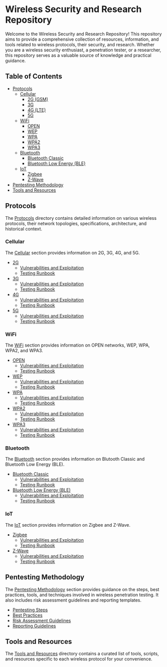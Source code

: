# Wireless Security and Research Repository

Welcome to the Wireless Security and Research Repository! This repository aims to provide a comprehensive collection of resources, information, and tools related to wireless protocols, their security, and research. Whether you are a wireless security enthusiast, a penetration tester, or a researcher, this repository serves as a valuable source of knowledge and practical guidance.

## Table of Contents

- [Protocols](#protocols)
  - [Cellular](#cellular)
    - [2G (GSM)](#cellular)
    - [3G](#cellular)
    - [4G (LTE)](#cellular)
    - [5G](#cellular)
  - [WiFi](#wifi)
    - [OPEN](#wifi)
    - [WEP](#wifi)
    - [WPA](#wifi)
    - [WPA2](#wifi)
    - [WPA3](#wifi)
  - [Bluetooth](#bluetooth)
    - [Bluetooth Classic](#bluetooth)
    - [Bluetooth Low Energy (BLE)](#bluetooth)
  - [IoT](#IoT)
    - [Zigbee](#IoT)
    - [Z-Wave](#IoT)
- [Pentesting Methodology](#pentesting-methodology)
- [Tools and Resources](#tools-and-resources)

## Protocols

The [Protocols](Protocols/) directory contains detailed information on various wireless protocols, their network topologies, specifications, architecture, and historical context.

### Cellular

The [Cellular](Protocols/Cellular/) section provides information on 2G, 3G, 4G, and 5G.

- [2G](Protocols/Cellular/2G/)
  - [Vulnerabilities and Exploitation](Protocols/Cellular/2G/Vulnerabilities_and_Exploitation.md)
  - [Testing Runbook](Protocols/Cellular/2G/Testing_Runbook.md)
- [3G](Protocols/Cellular/3G/)
  - [Vulnerabilities and Exploitation](Protocols/Cellular/3G/Vulnerabilities_and_Exploitation.md)
  - [Testing Runbook](Protocols/Cellular/3G/Testing_Runbook.md)
- [4G](Protocols/Cellular/4G/)
  - [Vulnerabilities and Exploitation](Protocols/Cellular/4G/Vulnerabilities_and_Exploitation.md)
  - [Testing Runbook](Protocols/Cellular/4G/Testing_Runbook.md)
- [5G](Protocols/Cellular/5G/)
  - [Vulnerabilities and Exploitation](Protocols/Cellular/5G/Vulnerabilities_and_Exploitation.md)
  - [Testing Runbook](Protocols/Cellular/5G/Testing_Runbook.md)
    
### WiFi

The [WiFi](Protocols/WiFi/) section provides information on OPEN networks, WEP, WPA, WPA2, and WPA3.

- [OPEN](Protocols/WiFi/OPEN/)
  - [Vulnerabilities and Exploitation](Protocols/WiFi/OPEN/Vulnerabilities_and_Exploitation.md)
  - [Testing Runbook](Protocols/WiFi/OPEN/Testing_Runbook.md)
- [WEP](Protocols/WiFi/WEP/)
  - [Vulnerabilities and Exploitation](Protocols/WiFi/WEP/Vulnerabilities_and_Exploitation.md)
  - [Testing Runbook](Protocols/WiFi/WEP/Testing_Runbook.md)
- [WPA](Protocols/WiFi/WPA/)
  - [Vulnerabilities and Exploitation](Protocols/WiFi/WPA/Vulnerabilities_and_Exploitation.md)
  - [Testing Runbook](Protocols/WiFi/WPA/Testing_Runbook.md)
- [WPA2](Protocols/WiFi/WPA2/)
  - [Vulnerabilities and Exploitation](Protocols/WiFi/WPA2/Vulnerabilities_and_Exploitation.md)
  - [Testing Runbook](Protocols/WiFi/WPA2/Testing_Runbook.md)
- [WPA3](Protocols/WiFi/WPA3/)
  - [Vulnerabilities and Exploitation](Protocols/WiFi/WPA3/Vulnerabilities_and_Exploitation.md)
  - [Testing Runbook](Protocols/WiFi/WPA3/Testing_Runbook.md)
  
### Bluetooth

The [Bluetooth](Protocols/Bluetooth/) section provides information on Blutooth Classic and Bluetooth Low Energy (BLE).

- [Bluetooth Classic](Protocols/Bluetooth/Classic/)
  - [Vulnerabilities and Exploitation](Protocols/Bluetooth/Classic/Vulnerabilities_and_Exploitation.md)
  - [Testing Runbook](Protocols/Bluetooth/Classic/Testing_Runbook.md)
- [Bluetooth Low Energy (BLE)](Protocols/Bluetooth/BLE/)
  - [Vulnerabilities and Exploitation](Protocols/Bluetooth/BLE/Vulnerabilities_and_Exploitation.md)
  - [Testing Runbook](Protocols/Bluetooth/BLE/Testing_Runbook.md)

### IoT

The [IoT](Protocols/IoT/) section provides information on Zigbee and Z-Wave.

- [Zigbee](Protocols/IoT/Zigbee/)
  - [Vulnerabilities and Exploitation](Protocols/IoT/Zigbee/Vulnerabilities_and_Exploitation.md)
  - [Testing Runbook](Protocols/IoT/Zigbee/Testing_Runbook.md)
- [Z-Wave](Protocols/IoT/Z-Wave/)
  - [Vulnerabilities and Exploitation](Protocols/IoT/Z-Wave/Vulnerabilities_and_Exploitation.md)
  - [Testing Runbook](Protocols/IoT/Z-Wave/Testing_Runbook.md)

## Pentesting Methodology

The [Pentesting Methodology](Pentesting_Methodology/) section provides guidance on the steps, best practices, tools, and techniques involved in wireless penetration testing. It also includes risk assessment guidelines and reporting templates.

- [Pentesting Steps](Pentesting_Methodology/Pentesting_Steps.md)
- [Best Practices](Pentesting_Methodology/Best_Practices.md)
- [Risk Assessment Guidelines](Pentesting_Methodology/Risk_Assessment_Guidelines.md)
- [Reporting Guidelines](Pentesting_Methodology/Reporting_Guidelines.md)

## Tools and Resources

The [Tools and Resources](Tools_and_Resources/) directory contains a curated list of tools, scripts, and resources specific to each wireless protocol for your convenience.



